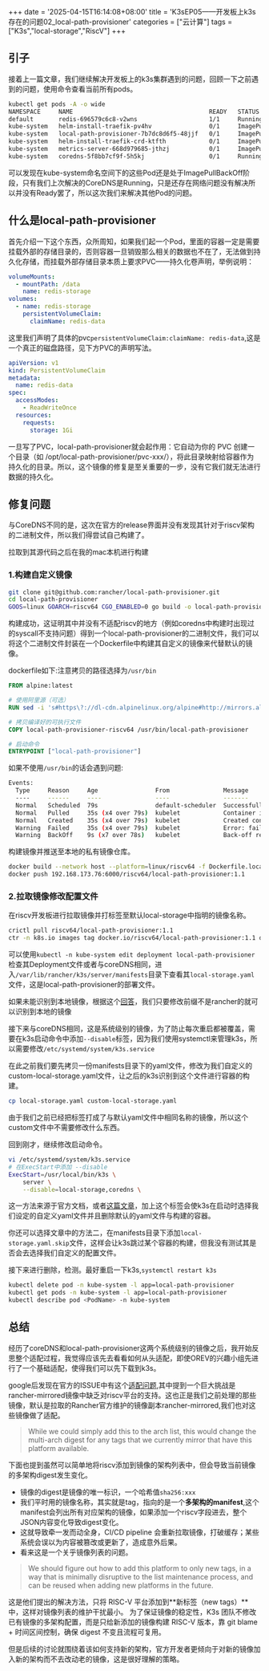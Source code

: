 +++
date = '2025-04-15T16:14:08+08:00'
title = 'K3sEP05——开发板上k3s存在的问题02_local-path-provisioner'
categories = ["云计算"]
tags = ["K3s","local-storage","RiscV"]
+++

## 引子

接着上一篇文章，我们继续解决开发板上的k3s集群遇到的问题，回顾一下之前遇到的问题，使用命令查看当前所有pods。

```bash
kubectl get pods -A -o wide
NAMESPACE     NAME                                      READY   STATUS             RESTARTS        AGE    IP           NODE                NOMINATED NODE   READINESS GATES
default       redis-696579c6c8-v2wns                    1/1     Running            4 (4m10s ago)   7d6h   10.42.0.17   openeuler-riscv64   <none>           <none>
kube-system   helm-install-traefik-pv4hv                0/1     ImagePullBackOff   0               14d    10.42.0.20   openeuler-riscv64   <none>           <none>
kube-system   local-path-provisioner-7b7dc8d6f5-48jjf   0/1     ImagePullBackOff   0               14d    10.42.0.19   openeuler-riscv64   <none>           <none>
kube-system   helm-install-traefik-crd-ktfth            0/1     ImagePullBackOff   0               14d    10.42.0.21   openeuler-riscv64   <none>           <none>
kube-system   metrics-server-668d979685-jthzj           0/1     ImagePullBackOff   0               14d    10.42.0.22   openeuler-riscv64   <none>           <none>
kube-system   coredns-5f8bb7cf9f-5h5kj                  0/1     Running            0               11s    10.42.0.36   openeuler-riscv64   <none>           <none>
```

可以发现在kube-system命名空间下的这些Pod还是处于ImagePullBackOff阶段，只有我们上次解决的CoreDNS是Running，只是还存在网络问题没有解决所以并没有Ready罢了，所以这次我们来解决其他Pod的问题。

## 什么是local-path-provisioner

首先介绍一下这个东西，众所周知，如果我们起一个Pod，里面的容器一定是需要挂载外部的存储目录的，否则容器一旦销毁那么相关的数据也不在了，无法做到持久化存储，而挂载外部存储目录本质上要求PVC——持久化卷声明，举例说明：

```yaml
volumeMounts:
  - mountPath: /data
    name: redis-storage
volumes:
  - name: redis-storage
    persistentVolumeClaim:
      claimName: redis-data
```

这里我们声明了具体的pvc`persistentVolumeClaim:claimName: redis-data`,这是一个真正的磁盘路径，见下方PVC的声明写法。

```yaml
apiVersion: v1
kind: PersistentVolumeClaim
metadata:
  name: redis-data
spec:
  accessModes:
    - ReadWriteOnce
  resources:
    requests:
      storage: 1Gi
```

一旦写了PVC，local-path-provisioner就会起作用：它自动为你的 PVC 创建一个目录（如 /opt/local-path-provisioner/pvc-xxx/），将此目录映射给容器作为持久化的目录。所以，这个镜像的修复是至关重要的一步，没有它我们就无法进行数据的持久化。

## 修复问题

与CoreDNS不同的是，这次在官方的release界面并没有发现其针对于riscv架构的二进制文件，所以我们得尝试自己构建了。

拉取到其源代码之后在我的mac本机进行构建

### 1.构建自定义镜像

```bash
git clone git@github.com:rancher/local-path-provisioner.git
cd local-path-provisioner
GOOS=linux GOARCH=riscv64 CGO_ENABLED=0 go build -o local-path-provisioner
```

构建成功，这证明其中并没有不适配riscv的地方（例如coredns中构建时出现过的syscall不支持问题）得到一个local-path-provisioner的二进制文件，我们可以将这个二进制文件封装在一个Dockerfile中构建其自定义的镜像来代替默认的镜像。

dockerfile如下:注意拷贝的路径选择为`/usr/bin`

```dockerfile
FROM alpine:latest

# 使用阿里源（可选）
RUN sed -i 's#https\?://dl-cdn.alpinelinux.org/alpine#http://mirrors.aliyun.com/alpine#g' /etc/apk/repositories

# 拷贝编译好的可执行文件
COPY local-path-provisioner-riscv64 /usr/bin/local-path-provisioner

# 启动命令
ENTRYPOINT ["local-path-provisioner"]
```

如果不使用`/usr/bin`的话会遇到问题:

```bash
Events:
  Type     Reason     Age                From               Message
  ----     ------     ----               ----               -------
  Normal   Scheduled  79s                default-scheduler  Successfully assigned kube-system/local-path-provisioner-5cdfcc7d9c-hpqnm to openeuler-riscv64
  Normal   Pulled     35s (x4 over 79s)  kubelet            Container image "ltx/local-path-provisioner:v0.0.21" already present on machine
  Normal   Created    35s (x4 over 79s)  kubelet            Created container local-path-provisioner
  Warning  Failed     35s (x4 over 79s)  kubelet            Error: failed to create containerd task: failed to create shim task: OCI runtime create failed: runc create failed: unable to start container process: exec: "local-path-provisioner": executable file not found in $PATH: unknown
  Warning  BackOff    9s (x7 over 78s)   kubelet            Back-off restarting failed container
```

构建镜像并推送至本地的私有镜像仓库。

```bash
docker build --network host --platform=linux/riscv64 -f Dockerfile.local-path-provisioner-riscv64 -t 192.168.173.76:6000/riscv64/local-path-provisioner:1.1 .
docker push 192.168.173.76:6000/riscv64/local-path-provisioner:1.1
```

### 2.拉取镜像修改配置文件

在riscv开发板进行拉取镜像并打标签至默认local-storage中指明的镜像名称。

```bash
crictl pull riscv64/local-path-provisioner:1.1
ctr -n k8s.io images tag docker.io/riscv64/local-path-provisioner:1.1 docker.io/rancher/local-path-provisioner:v.0.0.21
```

可以使用`kubectl -n kube-system edit deployment local-path-provisioner`检查其Deployment文件或者与coreDNS相同，进入`/var/lib/rancher/k3s/server/manifests`目录下查看其`local-storage.yaml`文件，这是local-path-provisioner的部署文件。

如果未能识别到本地镜像，根据这个[回答](https://github.com/k3s-io/k3s/issues/7015)，我们只要修改前缀不是rancher的就可以识别到本地的镜像

接下来与coreDNS相同，这是系统级别的镜像，为了防止每次重启都被覆盖，需要在k3s启动命令中添加`--disable`标签，因为我们使用systemctl来管理k3s，所以需要修改`/etc/systemd/system/k3s.service`

在此之前我们要先拷贝一份manifests目录下的yaml文件，修改为我们自定义的custom-local-storage.yaml文件，让之后的k3s识别到这个文件进行容器的构建。

```bash
cp local-storage.yaml custom-local-storage.yaml
```

由于我们之前已经把标签打成了与默认yaml文件中相同名称的镜像，所以这个custom文件中不需要修改什么东西。

回到刚才，继续修改启动命令。

```bash
vi /etc/systemd/system/k3s.service
# 在ExecStart中添加 --disable
ExecStart=/usr/local/bin/k3s \
    server \
    --disable=local-storage,coredns \
```

这一方法来源于官方文档，或者[这篇文章](https://medium.com/@bilsted/how-to-disable-traefik-and-metrics-server-on-k3s-b7dab4ca3aae)，加上这个标签会使k3s在启动时选择我们设定的自定义yaml文件并且删除默认的yaml文件与构建的容器。

你还可以选择文章中的方法二，在manifests目录下添加`local-storage.yaml.skip`文件，这样会让k3s跳过某个容器的构建，但我没有测试其是否会去选择我们自定义的配置文件。

接下来进行删除，检测。最好重启一下k3s,`systemctl restart k3s`

```bash
kubectl delete pod -n kube-system -l app=local-path-provisioner
kubectl get pods -n kube-system -l app=local-path-provisioner
kubectl describe pod <PodName> -n kube-system
```

## 总结

经历了coreDNS和local-path-provisioner这两个系统级别的镜像之后，我开始反思整个适配过程，我觉得应该先去看看如何从头适配，即使OREV的兴趣小组先进行了一个基础适配，使得我们可以先下载到k3s。

google后发现在官方的ISSUE中有这个[适配问题](https://github.com/rancher/image-mirror/issues/502),其中提到一个巨大挑战是rancher-mirrored镜像中缺乏对riscv平台的支持。这也正是我们之前处理的那些镜像，默认是拉取的Rancher官方维护的镜像副本rancher-mirrored,我们也对这些镜像做了适配。

> While we could simply add this to the arch list, this would change the multi-arch digest for any tags that we currently mirror that have this platform available.

下面也提到虽然可以简单地将riscv添加到镜像的架构列表中，但会导致当前镜像的多架构digest发生变化。

- 镜像的digest是镜像的唯一标识，一个哈希值`sha256:xxx`
- 我们平时用的镜像名称，其实就是tag，指向的是一个**多架构的manifest**,这个manifest会列出所有对应架构的镜像，如果添加一个riscv字段进去，整个JSON内容变化导致digest变化。
- 这就导致牵一发而动全身，CI/CD pipeline 会重新拉取镜像，打破缓存；某些系统会误以为内容被篡改或更新了，造成意外后果。
- 看来这是一个关乎镜像列表的问题。

> We should figure out how to add this platform to only new tags, in a way that is minimally disruptive to the list maintenance process, and can be reused when adding new platforms in the future.

这是他们提出的解决方法，只将 RISC-V 平台添加到**新标签（new tags）**中，这样对镜像列表的维护干扰最小。
为了保证镜像的稳定性，K3s 团队不修改已有镜像的多架构配置，而是只给新添加的镜像构建 RISC-V 版本，靠 git blame + 时间区间控制，确保 digest 不变且流程可复用。

但是后续的讨论就围绕着该如何支持新的架构，官方开发者更倾向于对新的镜像加入新的架构而不去改动老的镜像，这是很好理解的策略。